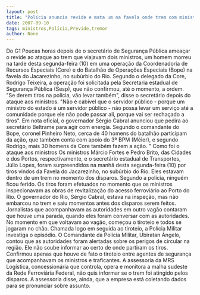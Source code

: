 ```yaml
---
layout: post
title: "Polícia anuncia revide e mata um na favela onde trem com ministros foi atacado"
date: 2007-09-10
tags: ministros,Polícia,Previde,tremor
author: None
---
```

Do G1
Poucas horas depois de o secret&aacute;rio de Seguran&ccedil;a P&uacute;blica amea&ccedil;ar o revide ao ataque ao trem que viajavam dois ministros, um homem morreu na tarde desta segunda-feira (10) em uma opera&ccedil;&atilde;o da Coordenadoria de Recursos Especiais (Core) e do Batalh&atilde;o de Opera&ccedil;&otilde;es Especiais (Bope) na favela do Jacarezinho, no sub&uacute;rbio do Rio. 
Segundo o delegado da Core, Rodrigo Teixeira, a opera&ccedil;&atilde;o foi solicitada pela Secretaria estadual de Seguran&ccedil;a P&uacute;blica (Sesp), que n&atilde;o confirmou, at&eacute; o momento, a ordem. 
&quot;Se derem tiros na pol&iacute;cia, v&atilde;o levar tamb&eacute;m&quot;, disse o secret&aacute;rio depois do ataque aos ministros. &quot;N&atilde;o &eacute; cab&iacute;vel que o servidor p&uacute;blico - porque um ministro do estado &eacute; um servidor p&uacute;blico - n&atilde;o possa levar um servi&ccedil;o at&eacute; a comunidade porque ele n&atilde;o pode passar ali, porque vai ser recha&ccedil;ado a tiros&quot;. 
Em nota oficial, o governador S&eacute;rgio Cabral anunciou que pedira ao secret&aacute;rio Beltrame para agir com energia.
Segundo o comandante do Bope, coronel Pinheiro Neto, cerca de 40 homens do batalh&atilde;o participam da a&ccedil;&atilde;o, que tamb&eacute;m conta com apoio do 3&ordm; BPM (M&eacute;ier), e segundo Rodrigo, mais 30 homens da Core tamb&eacute;m fazem a a&ccedil;&atilde;o. &quot;
Como foi o ataque aos ministros
Os ministros M&aacute;rcio Fortes e Pedro Brito, das Cidades e dos Portos, respectivamente, e o secret&aacute;rio estadual de Transportes, J&uacute;lio Lopes, foram surpreendidos na manh&atilde; desta segunda-feira (10) por tiros vindos da Favela do Jacarezinho, no sub&uacute;rbio do Rio. Eles estavam dentro de um trem no momento dos disparos. Segundo a pol&iacute;cia, ningu&eacute;m ficou ferido. 
Os tiros foram efetuados no momento que os ministros inspecionavam as obras de revitaliza&ccedil;&atilde;o do acesso ferrovi&aacute;rio ao Porto do Rio. O governador do Rio, S&eacute;rgio Cabral, estava na inspe&ccedil;&atilde;o, mas n&atilde;o embarcou no trem e saiu momentos antes dos disparos serem feitos. 
Jornalistas que acompanhavam as autoridades em outro vag&atilde;o contaram que houve uma parada, quando eles foram conversar com as autoridades. No momento em que voltavam ao vag&atilde;o, come&ccedil;ou o tiroteio e todos se jogaram no ch&atilde;o.
Chamada logo em seguida ao tiroteio, a Pol&iacute;cia Militar investiga o epis&oacute;dio. O Comandante da Pol&iacute;cia Militar, Ubiratan &Acirc;ngelo, contou que as autoridades foram alertadas sobre os perigos de circular na regi&atilde;o. Ele n&atilde;o soube informar ao certo de onde partiram os tiros. Confirmou apenas que houve de fato o tiroteio entre agentes de seguran&ccedil;a que acompanhavam os ministros e traficantes.
A assessoria da MRS Log&iacute;stica, concession&aacute;ria que controla, opera e monitora a malha sudeste da Rede Ferrovi&aacute;ria Federal, n&atilde;o quis informar se o trem foi atingido pelos disparos. A assessoria disse, ainda, que a empresa est&aacute; coletando dados para se pronunciar sobre assunto.  